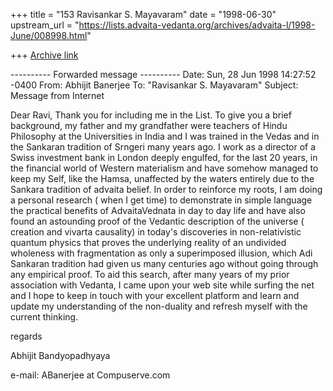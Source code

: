 +++
title = "153 Ravisankar S. Mayavaram"
date = "1998-06-30"
upstream_url = "https://lists.advaita-vedanta.org/archives/advaita-l/1998-June/008998.html"

+++
[Archive link](https://lists.advaita-vedanta.org/archives/advaita-l/1998-June/008998.html)

---------- Forwarded message ----------
Date: Sun, 28 Jun 1998 14:27:52 -0400
From: Abhijit Banerjee <ABanerjee at compuserve.com>
To: "Ravisankar S. Mayavaram" <msr at isc.tamu.edu>
Subject: Message from Internet

Dear Ravi,
Thank you for including me in the List. To give you a brief background, my
father and my grandfather were teachers of Hindu Philosophy at the
Universities in India and I was trained in the Vedas and in the Sankaran
tradition of Srngeri many years ago.
 I work as  a director of a Swiss investment bank in London deeply
engulfed, for the last 20 years, in the financial world of Western
materialism and have somehow managed to keep my Self, like the Hamsa,
unaffected by the waters entirely due to the Sankara tradition of advaita
belief. In order to reinforce my roots, I am doing a personal research (
when I get time)  to demonstrate in simple language the practical benefits
of AdvaitaVednata in day to day life  and have also found an astounding
proof of the Vedantic description of the universe ( creation and vivarta
causality) in today's discoveries in non-relativistic quantum physics that
proves the underlying reality of an undivided wholeness with fragmentation
as only a superimposed illusion,  which Adi Sankaran tradition had given us
many centuries ago without going through any empirical proof. To aid this
search, after many years of my prior association with Vedanta, I came upon
your web site while surfing the net and I  hope to keep in touch with your
excellent platform and  learn and update my understanding of the
non-duality and refresh myself with the current thinking.

regards

Abhijit Bandyopadhyaya

e-mail: ABanerjee at Compuserve.com


